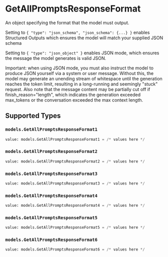 # GetAllPromptsResponseFormat

An object specifying the format that the model must output. 

 Setting to `{ "type": "json_schema", "json_schema": {...} }` enables Structured Outputs which ensures the model will match your supplied JSON schema 

 Setting to `{ "type": "json_object" }` enables JSON mode, which ensures the message the model generates is valid JSON.

Important: when using JSON mode, you must also instruct the model to produce JSON yourself via a system or user message. Without this, the model may generate an unending stream of whitespace until the generation reaches the token limit, resulting in a long-running and seemingly "stuck" request. Also note that the message content may be partially cut off if finish_reason="length", which indicates the generation exceeded max_tokens or the conversation exceeded the max context length.


## Supported Types

### `models.GetAllPromptsResponseFormat1`

```python
value: models.GetAllPromptsResponseFormat1 = /* values here */
```

### `models.GetAllPromptsResponseFormat2`

```python
value: models.GetAllPromptsResponseFormat2 = /* values here */
```

### `models.GetAllPromptsResponseFormat3`

```python
value: models.GetAllPromptsResponseFormat3 = /* values here */
```

### `models.GetAllPromptsResponseFormat4`

```python
value: models.GetAllPromptsResponseFormat4 = /* values here */
```

### `models.GetAllPromptsResponseFormat5`

```python
value: models.GetAllPromptsResponseFormat5 = /* values here */
```

### `models.GetAllPromptsResponseFormat6`

```python
value: models.GetAllPromptsResponseFormat6 = /* values here */
```

